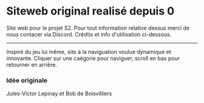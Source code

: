 # Siteweb original realisé depuis 0 

Site web pour le projet S2.
Pour tout information relative dessus merci de nous contacer via Discord.
Crédtis et info d'utilisation ci-dessous.

***

Inspiré du jeu lui même, site à la naviguation voulue dynamique et innovante.
Cliquer sur une caégorie pour naviguer, scroll en bas pour retourner en arrière.

### Idée originale
Jules-Victor Lepinay et Bob de Boisvilliers
